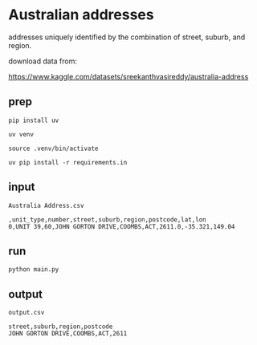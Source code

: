 # Australian addresses

addresses uniquely identified by the combination of street, suburb, and region.

download data from:

https://www.kaggle.com/datasets/sreekanthvasireddy/australia-address

## prep

```shell
pip install uv

uv venv

source .venv/bin/activate

uv pip install -r requirements.in
```

## input

`Australia Address.csv`

```csv
,unit_type,number,street,suburb,region,postcode,lat,lon
0,UNIT 39,60,JOHN GORTON DRIVE,COOMBS,ACT,2611.0,-35.321,149.04
```

## run

```shell
python main.py
```

## output

`output.csv`

```csv
street,suburb,region,postcode
JOHN GORTON DRIVE,COOMBS,ACT,2611
```
